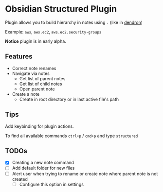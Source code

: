 # Obsidian Structured Plugin

Plugin allows you to build hierarchy in notes using `.`
(like in [dendron](https://wiki.dendron.so/))

Example: `aws`, `aws.ec2`, `aws.ec2.security-groups`

**Notice** plugin is in early alpha.

## Features

-   Correct note renames
-   Navigate via notes
    -   Get list of parent notes
    -   Get list of child notes
    -   Open parent note
-   Create a note
    -   Create in root directory or in last active file's path

## Tips

Add keybinding for plugin actions.

To find all available commands `ctrl+p` / `cmd+p` and type `structured`

## TODOs

-   [x] Creating a new note command
-   [ ] Add default folder for new files
-   [ ] Alert user when trying to rename or create note where parent note is not created
    -   [ ] Configure this option in settings
